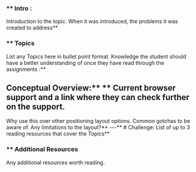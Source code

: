 ### ** Intro :
>
Introduction to the topic. When it was introduced, the problems it was created to address** 
### **  Topics
List any  Topics here in bullet point format. Knowledge the student should have a better understanding of once they have read through the assignments :**


## Conceptual Overview:** ** Current browser support and a link where they can check further on the support.
Why use this over other positioning layout options.
Common gotchas to be aware of.
Any limitations to the layout?** ---** # Challenge:
List of up to 3 reading resources that cover the  Topics** 
### ** Additional Resources
Any additional resources worth reading.
